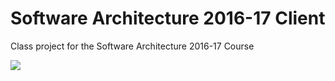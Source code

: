 # Software Architecture 2016-17 Client

Class project for the Software Architecture 2016-17 Course

<a href="https://zenhub.com"><img src="https://cdn.rawgit.com/ZenHubIO/support/master/zenhub-badge.svg"></a>

